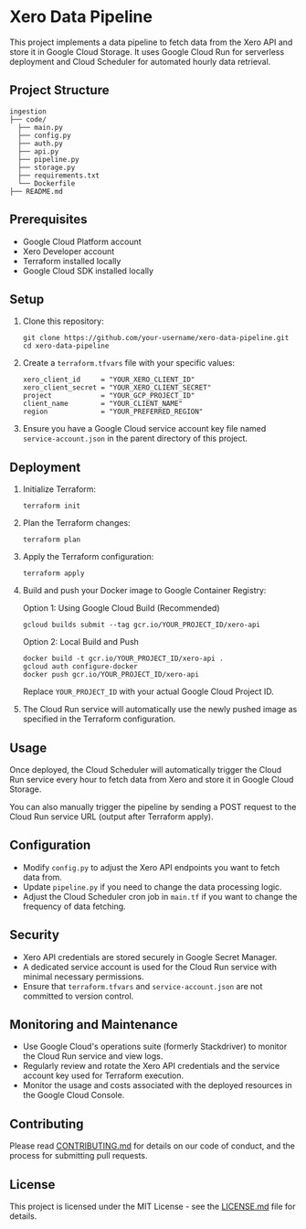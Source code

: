 # Xero Data Pipeline
This project implements a data pipeline to fetch data from the Xero API and store it in Google Cloud Storage. It uses Google Cloud Run for serverless deployment and Cloud Scheduler for automated hourly data retrieval.

## Project Structure
```
ingestion
├── code/
  ├── main.py
  ├── config.py
  ├── auth.py
  ├── api.py
  ├── pipeline.py
  ├── storage.py
  ├── requirements.txt
  └── Dockerfile
├── README.md
```

## Prerequisites

- Google Cloud Platform account
- Xero Developer account
- Terraform installed locally
- Google Cloud SDK installed locally

## Setup

1. Clone this repository:
   ```
   git clone https://github.com/your-username/xero-data-pipeline.git
   cd xero-data-pipeline
   ```

2. Create a `terraform.tfvars` file with your specific values:
   ```
   xero_client_id     = "YOUR_XERO_CLIENT_ID"
   xero_client_secret = "YOUR_XERO_CLIENT_SECRET"
   project            = "YOUR_GCP_PROJECT_ID"
   client_name        = "YOUR_CLIENT_NAME"
   region             = "YOUR_PREFERRED_REGION"
   ```

3. Ensure you have a Google Cloud service account key file named `service-account.json` in the parent directory of this project.

## Deployment
1. Initialize Terraform:
   ```
   terraform init
   ```

2. Plan the Terraform changes:
   ```
   terraform plan
   ```

3. Apply the Terraform configuration:
   ```
   terraform apply
   ```

4. Build and push your Docker image to Google Container Registry:
   
   Option 1: Using Google Cloud Build (Recommended)
   ```
   gcloud builds submit --tag gcr.io/YOUR_PROJECT_ID/xero-api
   ```

   Option 2: Local Build and Push
   ```
   docker build -t gcr.io/YOUR_PROJECT_ID/xero-api .
   gcloud auth configure-docker
   docker push gcr.io/YOUR_PROJECT_ID/xero-api
   ```

   Replace `YOUR_PROJECT_ID` with your actual Google Cloud Project ID.

5. The Cloud Run service will automatically use the newly pushed image as specified in the Terraform configuration.

## Usage
Once deployed, the Cloud Scheduler will automatically trigger the Cloud Run service every hour to fetch data from Xero and store it in Google Cloud Storage.

You can also manually trigger the pipeline by sending a POST request to the Cloud Run service URL (output after Terraform apply).

## Configuration

- Modify `config.py` to adjust the Xero API endpoints you want to fetch data from.
- Update `pipeline.py` if you need to change the data processing logic.
- Adjust the Cloud Scheduler cron job in `main.tf` if you want to change the frequency of data fetching.

## Security

- Xero API credentials are stored securely in Google Secret Manager.
- A dedicated service account is used for the Cloud Run service with minimal necessary permissions.
- Ensure that `terraform.tfvars` and `service-account.json` are not committed to version control.

## Monitoring and Maintenance

- Use Google Cloud's operations suite (formerly Stackdriver) to monitor the Cloud Run service and view logs.
- Regularly review and rotate the Xero API credentials and the service account key used for Terraform execution.
- Monitor the usage and costs associated with the deployed resources in the Google Cloud Console.

## Contributing
Please read [CONTRIBUTING.md](CONTRIBUTING.md) for details on our code of conduct, and the process for submitting pull requests.

## License
This project is licensed under the MIT License - see the [LICENSE.md](LICENSE.md) file for details.